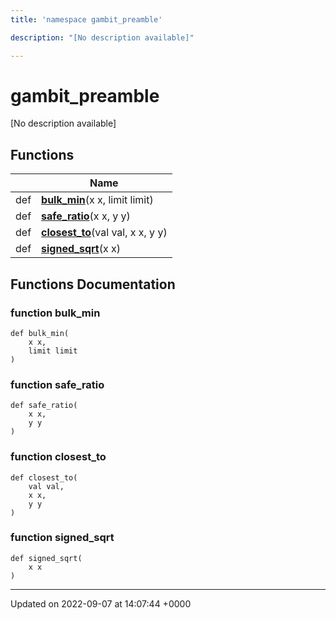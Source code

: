 ```yaml
---
title: 'namespace gambit_preamble'

description: "[No description available]"

---
```


# gambit_preamble

[No description available]

## Functions

|                | Name           |
| -------------- | -------------- |
| def | **[bulk_min](/documentation/code/namespaces/namespacegambit__preamble/#function-bulk-min)**(x x, limit limit) |
| def | **[safe_ratio](/documentation/code/namespaces/namespacegambit__preamble/#function-safe-ratio)**(x x, y y) |
| def | **[closest_to](/documentation/code/namespaces/namespacegambit__preamble/#function-closest-to)**(val val, x x, y y) |
| def | **[signed_sqrt](/documentation/code/namespaces/namespacegambit__preamble/#function-signed-sqrt)**(x x) |


## Functions Documentation

### function bulk_min

```
def bulk_min(
    x x,
    limit limit
)
```


### function safe_ratio

```
def safe_ratio(
    x x,
    y y
)
```


### function closest_to

```
def closest_to(
    val val,
    x x,
    y y
)
```


### function signed_sqrt

```
def signed_sqrt(
    x x
)
```






-------------------------------

Updated on 2022-09-07 at 14:07:44 +0000
